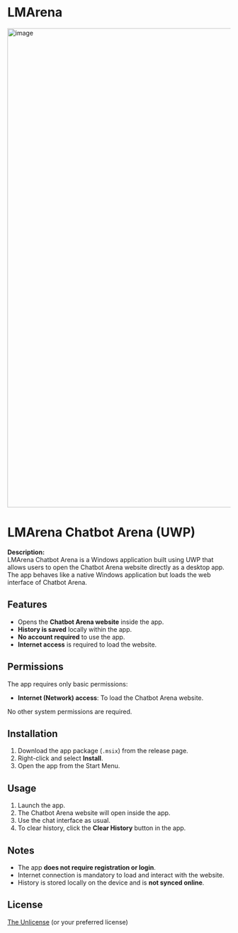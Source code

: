 # LMArena
<img width="1919" height="1079" alt="image" src="https://github.com/user-attachments/assets/d2bed17d-3d9d-45ac-b5e0-b60383d011e8" />

# LMArena Chatbot Arena (UWP)

**Description:**  
LMArena Chatbot Arena is a Windows application built using UWP that allows users to open the Chatbot Arena website directly as a desktop app. The app behaves like a native Windows application but loads the web interface of Chatbot Arena.

## Features

- Opens the **Chatbot Arena website** inside the app.  
- **History is saved** locally within the app.    
- **No account required** to use the app.  
- **Internet access** is required to load the website.  

## Permissions

The app requires only basic permissions:

- **Internet (Network) access**: To load the Chatbot Arena website.  

No other system permissions are required.

## Installation

1. Download the app package (`.msix`) from the release page.  
2. Right-click and select **Install**.  
3. Open the app from the Start Menu.  

## Usage

1. Launch the app.  
2. The Chatbot Arena website will open inside the app.  
3. Use the chat interface as usual.  
4. To clear history, click the **Clear History** button in the app.  

## Notes

- The app **does not require registration or login**.  
- Internet connection is mandatory to load and interact with the website.  
- History is stored locally on the device and is **not synced online**.  

## License

[The Unlicense](LICENSE) (or your preferred license)
